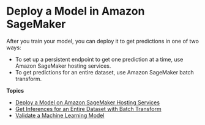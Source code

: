 # Deploy a Model in Amazon SageMaker<a name="how-it-works-deployment"></a>

After you train your model, you can deploy it to get predictions in one of two ways:
+ To set up a persistent endpoint to get one prediction at a time, use Amazon SageMaker hosting services\.
+ To get predictions for an entire dataset, use Amazon SageMaker batch transform\.

**Topics**
+ [Deploy a Model on Amazon SageMaker Hosting Services](how-it-works-hosting.md)
+ [Get Inferences for an Entire Dataset with Batch Transform](how-it-works-batch.md)
+ [Validate a Machine Learning Model](how-it-works-model-validation.md)